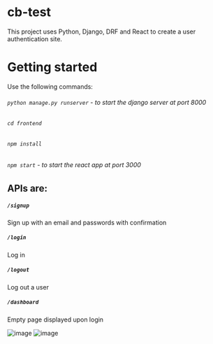 # cb-test

This project uses Python, Django, DRF and React to create a user authentication site. 

# Getting started

Use the following commands:
###### `python manage.py runserver` - to start the django server at port 8000
###### `cd frontend`
###### `npm install`
###### `npm start` - to start the react app at port 3000

## APIs are:
##### `/signup`
Sign up with an email and passwords with confirmation
##### `/login`
Log in
##### `/logout`
Log out a user
##### `/dashboard`
Empty page displayed upon login

![image](https://user-images.githubusercontent.com/58531716/156991545-10f47e3c-cbd9-4c35-a38e-20a69cbc4c09.png)
![image](https://user-images.githubusercontent.com/58531716/156991691-0b0844d6-f656-4a17-ba51-21fb86307f89.png)
